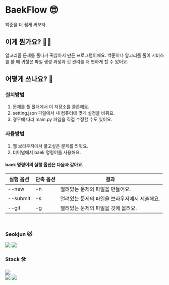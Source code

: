 # BaekFlow 😎
백준을 더 쉽게 써보자


## 이게 뭔가요? 😶‍🌫️
알고리즘 문제를 풀다가 귀찮아서 만든 프로그램이에요.
백준이나 알고리즘 풀이 서비스를 쓸 때 귀찮은 파일 생성 과정과 깃 관리를 더 편하게 할 수 있어요.


## 어떻게 쓰나요? 👻

### 설치방법
1. 문제를 풀 폴더에서 이 저장소를 클론해요.
2. setting.json 파일에서 내 컴퓨터에 맞게 설정을 바꿔요.
3. 경우에 따라 main.py 파일을 직접 수정할 수도 있어요.

### 사용방법
1. 웹 브라우저에서 풀고싶은 문제를 띄워요.
2. 터미널에서 baek 명령어를 사용해요.

#### baek 명령어의 실행 옵션은 다음과 같아요.
| 실행 옵션 | 단축 옵션 | 결과 |
| --- | --- | --- |
| --new | -n | 열려있는 문제의 파일을 만들어요. |
| --submit | -s | 열려있는 문제의 파일을 브라우저에서 제출해요. |
| --git | -g | 열려있는 문제의 파일을 깃에 올려요. |

<br>

### Seokjun 😽
<a href="https://velog.io/@myhappydays"><img src="https://img.shields.io/badge/Velog-3DDC84?style=flat-square&logo=Blogger&logoColor=white"/></a>
<a href="https://github.com/myhappydays"><img src="https://img.shields.io/badge/GitHub-181717?style=flat-square&logo=GitHub&logoColor=white"/></a>

### Stack 🛠️
<img src="https://img.shields.io/badge/Python-3776AB?style=flat-square&logo=Python&logoColor=white"/>
<br>
<img src="https://img.shields.io/badge/Visual Studio Code-007ACC?style=flat-square&logo=VisualStudioCode&logoColor=white"/>
<img src="https://img.shields.io/badge/Windows-0078D4?style=flat-square&logo=Windows&logoColor=white"/>